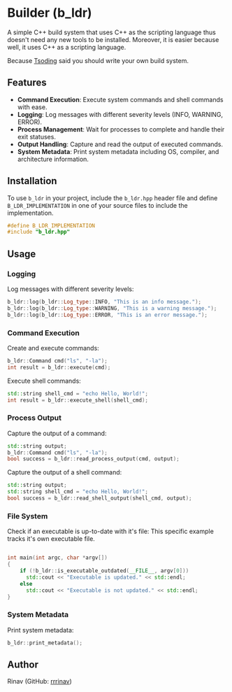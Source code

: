 # Builder (b_ldr)

A simple C++ build system that uses C++ as the scripting language thus doesn't need any new tools to be installed.
Moreover, it is easier because well, it uses C++ as a scripting language.

Because [Tsoding](github.com/tsoding) said you should write your own build system.


## Features

- **Command Execution**: Execute system commands and shell commands with ease.
- **Logging**: Log messages with different severity levels (INFO, WARNING, ERROR).
- **Process Management**: Wait for processes to complete and handle their exit statuses.
- **Output Handling**: Capture and read the output of executed commands.
- **System Metadata**: Print system metadata including OS, compiler, and architecture information.


## Installation

To use `b_ldr` in your project, include the `b_ldr.hpp` header file and define `B_LDR_IMPLEMENTATION` in one of your source files to include the implementation.

```cpp
#define B_LDR_IMPLEMENTATION
#include "b_ldr.hpp"
```

## Usage

### Logging

Log messages with different severity levels:

```cpp
b_ldr::log(b_ldr::Log_type::INFO, "This is an info message.");
b_ldr::log(b_ldr::Log_type::WARNING, "This is a warning message.");
b_ldr::log(b_ldr::Log_type::ERROR, "This is an error message.");
```

### Command Execution

Create and execute commands:

```cpp
b_ldr::Command cmd("ls", "-la");
int result = b_ldr::execute(cmd);
```

Execute shell commands:

```cpp
std::string shell_cmd = "echo Hello, World!";
int result = b_ldr::execute_shell(shell_cmd);
```

### Process Output

Capture the output of a command:

```cpp
std::string output;
b_ldr::Command cmd("ls", "-la");
bool success = b_ldr::read_process_output(cmd, output);
```

Capture the output of a shell command:

```cpp
std::string output;
std::string shell_cmd = "echo Hello, World!";
bool success = b_ldr::read_shell_output(shell_cmd, output);
```

### File System

Check if an executable is up-to-date with it's file:
    This specific example tracks it's own executable file.

```cpp

int main(int argc, char *argv[])
{
    if (!b_ldr::is_executable_outdated(__FILE__, argv[0]))
      std::cout << "Executable is updated." << std::endl;
    else
      std::cout << "Executable is not updated." << std::endl;
}
```

### System Metadata

Print system metadata:

```cpp
b_ldr::print_metadata();
```


## Author

Rinav (GitHub: [rrrinav](https://github.com/rrrinav))
